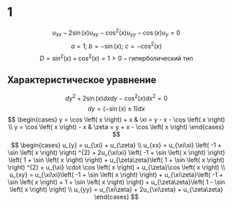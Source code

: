 # 1
$$
u_{xx} - 2\sin \left( x \right) u_{xy} - \cos ^{2}\left( x \right) u_{yy} - \cos \left( x \right) u_{y} = 0
$$
$$
a = 1;\ b = -\sin \left( x \right);\ c= - \cos ^{2}\left( x \right) 
$$
$$
D = \sin^{2}\left( x \right) + \cos ^{2}\left( x \right) = 1 >0 - \text{гиперболический тип}
$$
## Характеристическое уравнение
$$
dy^{2} + 2\sin \left( x \right) dxdy - \cos ^{2}\left( x \right) dx^{2} = 0
$$
$$
dy = \left(-\sin \left( x \right) \pm 1 \right) dx
$$
$$
\begin{cases}
y = \cos \left( x \right) + x & \xi = y - x - \cos \left( x \right)  \\
y = \cos \left( x \right) - x   & \zeta = y + x - \cos \left( x \right) 
\end{cases} 
$$
$$
\begin{cases}
u_{y} = u_{\xi} + u_{\zeta} \\
u_{xx} = u_{\xi\xi} \left( -1 + \sin \left( x \right)  \right) ^{2} + 2u_{\xi\xi} \left( -1 + \sin \left( x \right)  \right) \left( 1 + \sin \left( x \right)  \right)  + u_{\zeta\zeta}\left( 1 + \sin \left( x \right)  \right) ^{2} + u_{\xi} \cdot \cos \left( x \right) + u_{\zeta}\cos \left( x \right)  \\
u_{xy} = u_{\xi\xi}\left( -1 + \sin \left( x \right)  \right)  + u_{\xi\zeta}\left( -1 + \sin \left( x \right)  + 1 + \sin \left( x \right)  \right)  + u_{\zeta\zeta}\left( 1 - \sin \left( x \right)  \right)  \\
u_{yy} = u_{\xi\zeta} + 2u_{\xi\zeta} + u_{\zeta\zeta}
\end{cases}
$$